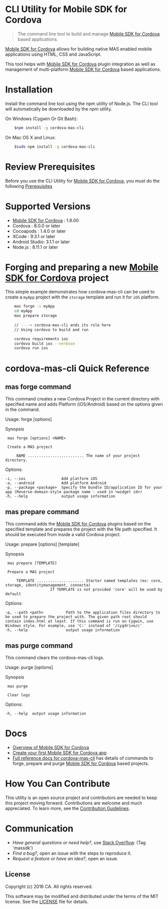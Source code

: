 # CLI Utility for Mobile SDK for Cordova

> The command line tool to build and manage [Mobile SDK for Cordova][MobileSDKForCordova] based applications.

[Mobile SDK for Cordova][MobileSDKForCordova] allows for building native MAS enabled mobile applications using HTML, CSS and JavaScript. <br/>

This tool helps with [Mobile SDK for Cordova][MobileSDKForCordova] plugin integration as well as management of multi-platform [Mobile SDK for Cordova][MobileSDKForCordova] based applications.


# Installation
Install the command line tool using the npm utility of Node.js. The CLI tool will automatically be downloaded by the npm utility.

On Windows (Cygwin Or Git Bash):    
```bash    
    $npm install -g cordova-mas-cli
```    
    
On Mac OS X and Linux:
```bash    
    $sudo npm install -g cordova-mas-cli
```


# Review Prerequisites

Before you use the CLI Utility for [Mobile SDK for Cordova][MobileSDKForCordova], you must do the following [Prerequisites][Prerequisites]


# Supported Versions

- [Mobile SDK for Cordova][MobileSDKForCordova]       : 1.8.00
- Cordova   : 8.0.0 or later
- Cocoapods : 1.4.0 or later
- XCode	    : 9.3.1 or later
- Android Studio: 3.1.1 or later
- Node.js   : 8.11.1 or later


# Forging and preparing a new [Mobile SDK for Cordova][MobileSDKForCordova] project
This simple example demonstrates how cordova-mas-cli can be used to create a `myApp` project with the `storage` template and run it for `iOS` platform.

```bash
    mas forge -i myApp
    cd myApp
    mas prepare storage   
    
    // ----> cordova-mas-cli ends its role here
    // Using cordova to build and run

    cordova requirements ios    
    cordova build ios --verbose
    cordova run ios
```


# cordova-mas-cli Quick Reference

## mas forge command

This command creates a new Cordova Project in the current directory with specified name and adds Platform (iOS/Android) based on the options given in the command.

Usage: forge [options] <NAME>
 
 Synopsis 

	 mas forge [options] <NAME> 

	 Create a MAS project 

		 NAME ......................... The name of your project directory. 

  Options:

    -i, --ios                Add platform iOS
    -a, --android            Add platform Android
    -p, --package <package>  Specify the bundle ID/application ID for your app (Reverse-domain-style package name - used in <widget id>)
    -h, --help               output usage information


## mas prepare command

This command adds the [Mobile SDK for Cordova][MobileSDKForCordova] plugins based on the specified template and prepares the project with the file path specified. It should be executed from inside a valid Cordova project.

Usage: prepare [options] [template]  

 Synopsis 

	 mas prepare [TEMPLATE] 

	 Prepare a MAS project 

		 TEMPLATE ..................... Starter named templates (ex: core, storage, identitymanagement, connecta)
						If TEMPLATE is not provided 'core' will be used by default

  Options:

    -p, --path <path>          Path to the application files directory to be used to prepare the project with. The given path root should contain index.html at least. If this command is run on Cygwin, use Windows style. For example, use 'C:' instead of '/cygdrive/c'
    -h, --help                 output usage information

## mas purge command

This command clears the cordova-mas-cli logs.

Usage: purge [options]

 Synopsis 

	 mas purge

	 Clear logs 

  Options:

    -h, --help  output usage information

# Docs
- [Overview of Mobile SDK for Cordova]
- [Create your first Mobile SDK for Cordova app]
- [Full reference docs for cordova-mas-cli][Reference docs] has details of commands to forge, prepare and purge [Mobile SDK for Cordova][MobileSDKForCordova] based projects. 


# How You Can Contribute
This utility is an open source project and contributors are needed to keep this project moving forward.
Contributions are welcome and much appreciated. To learn more, see the [Contribution Guidelines][Contributing].


# Communication
- *Have general questions or need help?*, use [Stack Overflow][StackOverflow]. (Tag 'massdk')
- *Find a bug?*, open an issue with the steps to reproduce it.
- *Request a feature or have an idea?*, open an issue.

## License
Copyright (c) 2016 CA. All rights reserved.

This software may be modified and distributed under the terms of the MIT license. See the [LICENSE][LICENSE FILE] file for details.


[Overview of Mobile SDK for Cordova]: http://mas.ca.com/docs/cordova/latest/guides/#mas-plugin-overview
[MobileSDKForCordova]: http://mas.ca.com/docs/cordova/latest/guides/
[Create your first Mobile SDK for Cordova app]: http://mas.ca.com/docs/cordova/latest/guides/#set-up-project-and-start-the-sdk
[Prerequisites]: http://mas.ca.com/docs/cordova/latest/guides/#step-1-review-prerequisites-and-supported-versions
[Reference docs]: ./Reference.md
[StackOverflow]: http://stackoverflow.com/questions/tagged/massdk
[Contributing]: /CONTRIBUTING.md
[LICENSE FILE]: /LICENSE
